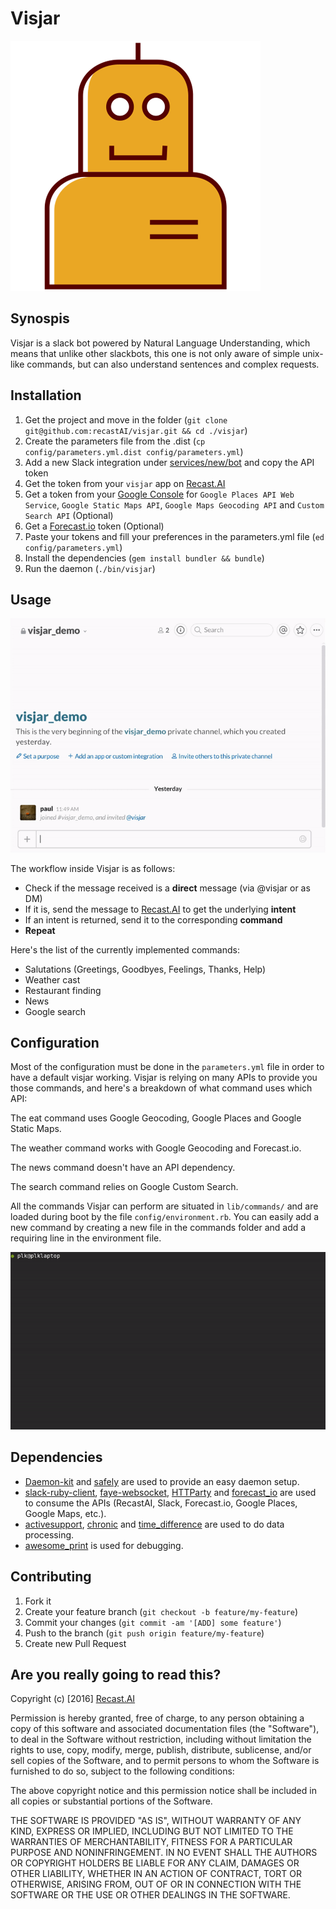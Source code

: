 # Visjar

![](misc/visjar.png)

## Synospis

Visjar is a slack bot powered by Natural Language Understanding, which means that unlike other slackbots, this one is not only aware of simple unix-like commands, but can also understand sentences and complex requests.

## Installation

1. Get the project and move in the folder (`git clone git@github.com:recastAI/visjar.git && cd ./visjar`)
2. Create the parameters file from the .dist (`cp config/parameters.yml.dist config/parameters.yml`)
3. Add a new Slack integration under [services/new/bot](slack.com/services/new/bot) and copy the API token
4. Get the token from your `visjar` app on [Recast.AI](https://recast.ai)
5. Get a token from your [Google Console](https://console.developers.google.com/apis) for `Google Places API Web Service`, `Google Static Maps API`, `Google Maps Geocoding API` and `Custom Search API` (Optional)
6. Get a [Forecast.io](https://developer.forecast.io/) token (Optional)
7. Paste your tokens and fill your preferences in the parameters.yml file (`ed config/parameters.yml`)
8. Install the dependencies (`gem install bundler && bundle`)
9. Run the daemon (`./bin/visjar`)

## Usage

![](misc/visjar.gif)

The workflow inside Visjar is as follows:

* Check if the message received is a **direct** message (via @visjar or as DM)
* If it is, send the message to [Recast.AI](https://recast.ai) to get the underlying **intent**
* If an intent is returned, send it to the corresponding **command**
* **Repeat**

Here's the list of the currently implemented commands:

* Salutations (Greetings, Goodbyes, Feelings, Thanks, Help)
* Weather cast
* Restaurant finding
* News
* Google search

## Configuration

Most of the configuration must be done in the `parameters.yml` file in order to have a default visjar working.
Visjar is relying on many APIs to provide you those commands, and here's a breakdown of what command uses which API:

The eat command uses Google Geocoding, Google Places and Google Static Maps.

The weather command works with Google Geocoding and Forecast.io.

The news command doesn't have an API dependency.

The search command relies on Google Custom Search.

All the commands Visjar can perform are situated in `lib/commands/` and are loaded during boot by the file `config/environment.rb`.
You can easily add a new command by creating a new file in the commands folder and add a requiring line in the environment file.

![](misc/config.gif)

## Dependencies

* [Daemon-kit](https://github.com/RecastAI/daemonkit) and [safely](https://github.com/kennethkalmer/safely) are used to provide an easy daemon setup.
* [slack-ruby-client](https://github.com/dblock/slack-ruby-client), [faye-websocket](https://github.com/faye/faye-websocket-ruby), [HTTParty](https://github.com/jnunemaker/httparty) and [forecast_io](https://github.com/darkskyapp/forecast-ruby) are used to consume the APIs (RecastAI, Slack, Forecast.io, Google Places, Google Maps, etc.).
* [activesupport](https://github.com/rails/rails/tree/master/activesupport), [chronic](https://github.com/mojombo/chronic) and [time_difference](https://github.com/tmlee/time_difference) are used to do data processing.
* [awesome_print](https://github.com/michaeldv/awesome_print) is used for debugging.

## Contributing

1. Fork it
2. Create your feature branch (`git checkout -b feature/my-feature`)
3. Commit your changes (`git commit -am '[ADD] some feature'`)
4. Push to the branch (`git push origin feature/my-feature`)
5. Create new Pull Request

## Are you really going to read this?

Copyright (c) [2016] [Recast.AI](https://recast.ai)

Permission is hereby granted, free of charge, to any person obtaining a copy
of this software and associated documentation files (the "Software"), to deal
in the Software without restriction, including without limitation the rights
to use, copy, modify, merge, publish, distribute, sublicense, and/or sell
copies of the Software, and to permit persons to whom the Software is
furnished to do so, subject to the following conditions:

The above copyright notice and this permission notice shall be included in all
copies or substantial portions of the Software.

THE SOFTWARE IS PROVIDED "AS IS", WITHOUT WARRANTY OF ANY KIND, EXPRESS OR
IMPLIED, INCLUDING BUT NOT LIMITED TO THE WARRANTIES OF MERCHANTABILITY,
FITNESS FOR A PARTICULAR PURPOSE AND NONINFRINGEMENT. IN NO EVENT SHALL THE
AUTHORS OR COPYRIGHT HOLDERS BE LIABLE FOR ANY CLAIM, DAMAGES OR OTHER
LIABILITY, WHETHER IN AN ACTION OF CONTRACT, TORT OR OTHERWISE, ARISING FROM,
OUT OF OR IN CONNECTION WITH THE SOFTWARE OR THE USE OR OTHER DEALINGS IN THE
SOFTWARE.
